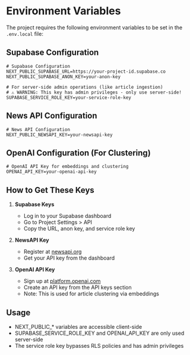 # Environment Variables

The project requires the following environment variables to be set in the `.env.local` file:

## Supabase Configuration

```
# Supabase Configuration
NEXT_PUBLIC_SUPABASE_URL=https://your-project-id.supabase.co
NEXT_PUBLIC_SUPABASE_ANON_KEY=your-anon-key

# For server-side admin operations (like article ingestion)
# ⚠️ WARNING: This key has admin privileges - only use server-side!
SUPABASE_SERVICE_ROLE_KEY=your-service-role-key
```

## News API Configuration

```
# News API Configuration  
NEXT_PUBLIC_NEWSAPI_KEY=your-newsapi-key
```

## OpenAI Configuration (For Clustering)

```
# OpenAI API Key for embeddings and clustering
OPENAI_API_KEY=your-openai-api-key
```

## How to Get These Keys

1. **Supabase Keys** 
   - Log in to your Supabase dashboard
   - Go to Project Settings > API
   - Copy the URL, anon key, and service role key

2. **NewsAPI Key**
   - Register at [newsapi.org](https://newsapi.org/)
   - Get your API key from the dashboard

3. **OpenAI API Key**
   - Sign up at [platform.openai.com](https://platform.openai.com/)
   - Create an API key from the API keys section
   - Note: This is used for article clustering via embeddings

## Usage

- NEXT_PUBLIC_* variables are accessible client-side
- SUPABASE_SERVICE_ROLE_KEY and OPENAI_API_KEY are only used server-side
- The service role key bypasses RLS policies and has admin privileges 